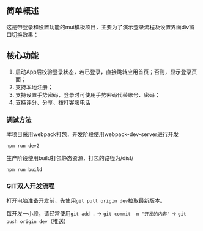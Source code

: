 ## 简单概述
这是带登录和设置功能的mui模板项目，主要为了演示登录流程及设置界面div窗口切换效果；

## 核心功能
1. 启动App后校验登录状态，若已登录，直接跳转应用首页；否则，显示登录页面；
2. 支持本地注册；
3. 支持设置手势密码，登录时可使用手势密码代替账号、密码；
4. 支持评分、分享、拨打客服电话

### 调试方法

本项目采用webpack打包，开发阶段使用webpack-dev-server进行开发

```
npm run dev2
```

生产阶段使用build打包静态资源，打包的路径为/dist/

```
npm run build
```

### GIT双人开发流程

打开电脑准备开发前，先使用`git pull origin dev`拉取最新版本。

每开发一小段，请经常使用`git add .` -> `git commit -m "开发的内容"` -> `git push origin dev`（推送）